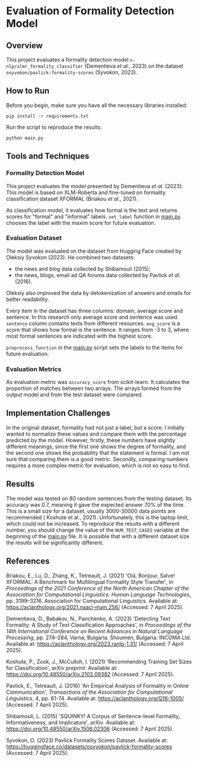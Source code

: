 # Evaluation of Formality Detection Model

## Overview

This project evaluates a formality detection model `s-nlp/xlmr_formality_classifier` (Dementieva _et al._, 2023) on the
dataset `osyvokon/pavlick-formality-scores` (Syvokon, 2023).

## How to Run

Before you begin, make sure you have all the necessary libraries installed:

`pip install -r requirements.txt`

Run the script to reproduce the results:

`python main.py`

## Tools and Techniques

### Formality Detection Model

This project evaluates the model presented by Dementieva _et al._ (2023). This model is based on XLM-Roberta and
fine-tuned on formality classification dataset XFORMAL (Briakou _et al._, 2021).

As classification model, it evaluates how formal is the text and returns scores for "formal" and "informal"
labels. `set_label` function in [main.py](main.py) chooses the label with the maxim score for future evaluation.

### Evaluation Dataset

The model was evaluated on the dataset from Hugging Face created by Oleksiy Syvokon (2023). He combined two datasets:

- the news and blog data collected by Shibamouli (2015);
- the news, blogs, email ad QA forums data collected by Pavlick _et al._ (2016).

Oleksiy also improved the data by detokenization of answers and emails for better readability.

Every item in the dataset has three columns: domain, average score and sentence. In this research only average score and
sentence was used.
`sentence` column contains texts from different resources. `avg_score` is a score that shows how formal is the sentence.
It ranges from -3 to 3, where most formal sentences are indicated with the highest score.

`preprocess_function` in the [main.py](main.py) script sets the labels to the items for future evaluation.

### Evaluation Metrics

As evaluation metric was `accuracy_score` from scikit-learn. It calculates the proportion of matches between two arrays.
The arrays formed from the output model and from the test dataset were compared.

## Implementation Challenges

In the original dataset, formality had not just a label, but a score. I initially wanted to normalize these values ​​and
compare them with the percentage predicted by the model. However, firstly, these numbers have slightly different
meanings, since the first one shows the degree of formality, and the second one shows the probability that the statement
is formal. I am not sure that comparing them is a good metric. Secondly, comparing numbers requires a more complex
metric for evaluation, which is not so easy to find.

## Results

The model was tested on 80 random sentences from the testing dataset. Its accuracy was 0.7, meaning it gave the
expected answer 70% of the time. This is a small size for a dataset, usually 3000-30000 data points are recommended (
Koshute et al., 2021). Unfortunately, this is the laptop limit, which could not be increased. To reproduce the results
with a different number, you should change the value of the `NUM_TEST_CASES` variable at the beginning of
the [main.py](main.py) file. It is possible that with a different dataset size the results will be significantly
different.

## References

Briakou, E., Lu, D., Zhang, K., Tetreault, J. (2021) 'Olá, Bonjour, Salve! XFORMAL: A Benchmark for Multilingual
Formality Style Transfer', in _Proceedings of the 2021 Conference of the North American Chapter of the Association for
Computational Linguistics: Human Language Technologies_, pp. 3199–3216. Association for Computational
Linguistics. Available at: https://aclanthology.org/2021.naacl-main.256/ (Accessed: 7 April 2025).

Dementieva, D., Babakov, N., Panchenko, A. (2023) 'Detecting Text Formality: A Study of Text
Classification Approaches', in _Proceedings of the 14th International Conference on Recent Advances in Natural Language
Processing_, pp. 274–284, Varna, Bulgaria. Shoumen, Bulgaria: INCOMA Ltd. Available
at: https://aclanthology.org/2023.ranlp-1.31/ (Accessed: 7 April 2025).

Koshute, P., Zook, J., McCulloh, I. (2021) 'Recommending Training Set Sizes for Classification', _arXiv preprint_.
Available at: https://doi.org/10.48550/arXiv.2102.09382 (Accessed: 7 April 2025).

Pavlick, E., Tetreault, J. (2016) 'An Empirical Analysis of Formality in Online Communication', _Transactions of the
Association for Computational Linguistics_, 4, pp. 61-74. Available at: https://aclanthology.org/Q16-1005/ (Accessed: 7
April 2025).

Shibamouli, L. (2015) 'SQUINKY! A Corpus of Sentence-level Formality, Informativeness, and Implicature', _arXiv_.
Available at: https://doi.org/10.48550/arXiv.1506.02306 (Accessed: 7 April 2025).

Syvokon, O. (2023) Pavlick Formality Scores Dataset. Available
at: https://huggingface.co/datasets/osyvokon/pavlick-formality-scores (Accessed: 7 April 2025).